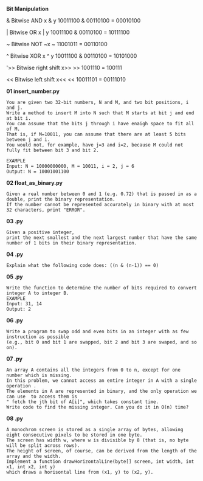 

**Bit Manipulation**


& 	Bitwise AND               x & y       10011100
                                        & 00110100
                                        = 00010100

| 	Bitwise OR  	          x | y       10011100
                                        & 00110100
                                        = 10111100

~ 	Bitwise NOT 	          ~x        ~ 11001011
                                        = 00110100

^ 	Bitwise XOR 	          x ^ y       10011100
                                        & 00110100
                                        = 10101000

'>>	Bitwise right shift 	  x>>       >> 1001110
                                        =   100111

<< 	Bitwise left shift 	    x<<         << 10011101
                                        =  00111010
 

**01 insert_number.py**

    You are given two 32-bit numbers, N and M, and two bit positions, i and j.
    Write a method to insert M into N such that M starts at bit j and end at bit i.
    You can assume that the bits j through i have enaigh space to fit all of M.
    That is, if M=10011, you can assume that there are at least 5 bits between j and i.
    You would not, for example, have j=3 and i=2, because M could not fully fit between bit 3 and bit 2.

    EXAMPLE
    Input: N = 10000000000, M = 10011, i = 2, j = 6
    Output: N = 10001001100


**02 float_as_binary.py**

    Given a real number between 0 and 1 (e.g. 0.72) that is passed in as a double, print the binary representation.
    If the number cannot be represented accurately in binary with at most 32 characters, print "ERROR".


**03 .py**

    Given a positive integer,
    print the next smallest and the next largest number that have the same number of 1 bits in their binary representation.


**04 .py**

    Explain what the following code does: ((n & (n-1)) == 0)


**05 .py**

    Write the function to determine the number of bits required to convert integer A to integer B.
    EXAMPLE
    Input: 31, 14
    Output: 2


**06 .py**

    Write a program to swap odd and even bits in an integer with as few instruction as possible
    (e.g., bit 0 and bit 1 are swapped, bit 2 and bit 3 are swaped, and so on).


**07 .py**

    An array A contains all the integers from 0 to n, except for one number which is missing.
    In this problem, we cannot access an entire integer in A with a single operation .
    The elements in A are represented in binary, and the only operation we can use  to access them is
    " fetch the jth bit of A[i]", which takes constant time.
    Write code to find the missing integer. Can you do it in O(n) time?


**08 .py**

    A monochrom screen is stored as a single array of bytes, allowing eight consecutive pixels to be stored in one byte.
    The screen has width w, where w is divisible by 8 (that is, no byte will be split across rows).
    The height of screen, of course, can be derived from the length of the array and the width.
    Implement a function drawHorizontalLine(byte[] screen, int width, int x1, int x2, int y) 
    which draws a horisontal line from (x1, y) to (x2, y).

